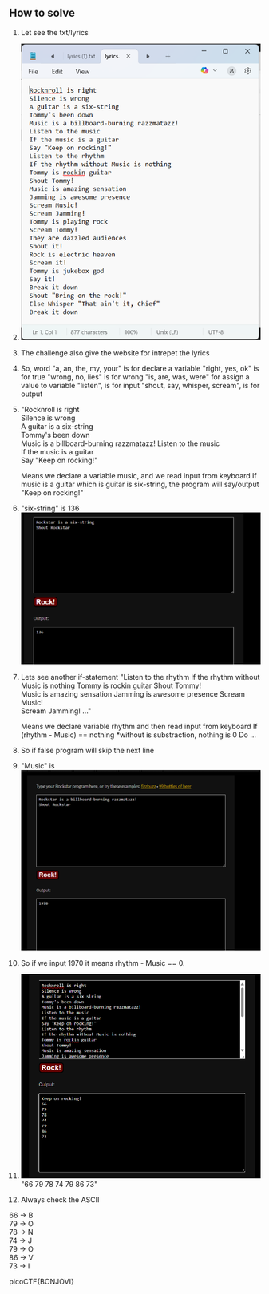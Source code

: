 
## How to solve

1. Let see the txt/lyrics

2. ![alt text](image.png)

3. The challenge also give the website for intrepet the lyrics

4. So, word "a, an, the, my, your" is for declare a variable
            "right, yes, ok" is for true
            "wrong, no, lies" is for wrong
            "is, are, was, were" for assign a value to variable
            "listen", is for input
            "shout, say, whisper, scream", is for output

5. "Rocknroll is right              
    Silence is wrong                
    A guitar is a six-string        
    Tommy's been down               
    Music is a billboard-burning razzmatazz!
    Listen to the music             
    If the music is a guitar                  
    Say "Keep on rocking!"   

    Means we declare a variable music, and we read input from keyboard
    If music is a guitar which is guitar is six-string, the program will say/output "Keep on rocking!"

6. "six-string" is 136![alt text](image-1.png)

7. Lets see another if-statement
    "Listen to the rhythm
    If the rhythm without Music is nothing
    Tommy is rockin guitar
    Shout Tommy!                    
    Music is amazing sensation 
    Jamming is awesome presence
    Scream Music!                   
    Scream Jamming!
    ..."

    Means we declare variable rhythm and then read input from keyboard
    If (rhythm - Music) == nothing *without is substraction, nothing is 0
    Do ...

8. So if false program will skip the next line

9. "Music" is ![alt text](image-2.png)

10. So if we input 1970 it means rhythm - Music == 0. 

11. ![alt text](image-3.png)
    "66
    79
    78
    74
    79
    86
    73"

12. Always check the ASCII

66  → B  
79  → O  
78  → N  
74  → J  
79  → O  
86  → V  
73  → I  



picoCTF{BONJOVI}
    